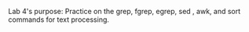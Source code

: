 Lab 4's purpose: Practice on the grep, fgrep, egrep, sed , awk, and sort commands for text processing.
